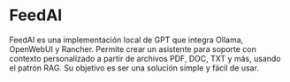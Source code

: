 # FeedAI
FeedAI es una implementación local de GPT que integra Ollama, OpenWebUI y Rancher. Permite crear un asistente para soporte con contexto personalizado a partir de archivos PDF, DOC, TXT y más, usando el patrón RAG. Su objetivo es ser una solución simple y fácil de usar.
